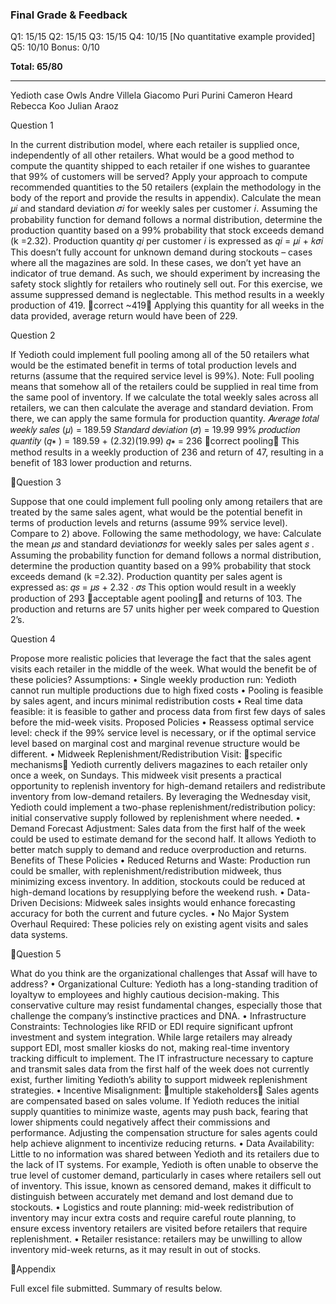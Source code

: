 ### Final Grade & Feedback

Q1: 15/15
Q2: 15/15
Q3: 15/15
Q4: 10/15 [No quantitative example provided]
Q5: 10/10
Bonus: 0/10

**Total: 65/80**

---

Yedioth case
Owls
Andre Villela
Giacomo Puri Purini
Cameron Heard
Rebecca Koo
Julian Araoz

Question 1

In the current distribution model, where each retailer is supplied once, independently of all other
retailers. What would be a good method to compute the quantity shipped to each retailer if one wishes to
guarantee that 99% of customers will be served? Apply your approach to compute recommended
quantities to the 50 retailers (explain the methodology in the body of the report and provide the results in
appendix).
Calculate the mean 𝜇𝑖 and standard deviation 𝜎𝑖 for weekly sales per customer 𝑖. Assuming the
probability function for demand follows a normal distribution, determine the production quantity based
on a 99% probability that stock exceeds demand (k =2.32). Production quantity 𝑞𝑖 per customer 𝑖 is
expressed as 𝑞𝑖 = 𝜇𝑖 + 𝑘𝜎𝑖
This doesn’t fully account for unknown demand during stockouts – cases where all the magazines are
sold. In these cases, we don’t yet have an indicator of true demand. As such, we should experiment by
increasing the safety stock slightly for retailers who routinely sell out. For this exercise, we assume
suppressed demand is neglectable.
This method results in a weekly production of 419. 🚨correct ~419🚨 Applying this quantity for all weeks in the data
provided, average return would have been of 229.

Question 2

If Yedioth could implement full pooling among all of the 50 retailers what would be the estimated benefit
in terms of total production levels and returns (assume that the required service level is 99%). Note: Full
pooling means that somehow all of the retailers could be supplied in real time from the same pool of
inventory.
If we calculate the total weekly sales across all retailers, we can then calculate the average and standard
deviation. From there, we can apply the same formula for production quantity.
𝐴𝑣𝑒𝑟𝑎𝑔𝑒 𝑡𝑜𝑡𝑎𝑙 𝑤𝑒𝑒𝑘𝑙𝑦 𝑠𝑎𝑙𝑒𝑠 (𝜇) = 189.59
𝑆𝑡𝑎𝑛𝑑𝑎𝑟𝑑 𝑑𝑒𝑣𝑖𝑎𝑡𝑖𝑜𝑛 (𝜎) = 19.99
99% 𝑝𝑟𝑜𝑑𝑢𝑐𝑡𝑖𝑜𝑛 𝑞𝑢𝑎𝑛𝑡𝑖𝑡𝑦 (𝑞∗ ) = 189.59 + (2.32)(19.99)
𝑞∗ = 236 🚨correct pooling🚨
This method results in a weekly production of 236 and return of 47, resulting in a benefit of 183 lower
production and returns.

Question 3

Suppose that one could implement full pooling only among retailers that are treated by the same sales
agent, what would be the potential benefit in terms of production levels and returns (assume 99%
service level). Compare to 2) above.
Following the same methodology, we have:
Calculate the mean 𝜇𝑠 and standard deviation𝜎𝑠 for weekly sales per sales agent 𝑠 . Assuming the
probability function for demand follows a normal distribution, determine the production quantity based
on a 99% probability that stock exceeds demand (k =2.32). Production quantity per sales agent is
expressed as: 𝑞𝑠 = 𝜇𝑠 + 2.32 ⋅ 𝜎𝑠
This option would result in a weekly production of 293 🚨acceptable agent pooling🚨 and returns of 103. The production and returns are
57 units higher per week compared to Question 2’s.

Question 4

Propose more realistic policies that leverage the fact that the sales agent visits each retailer in the
middle of the week. What would the benefit be of these policies?
Assumptions:
• Single weekly production run: Yedioth cannot run multiple productions due to high fixed costs
• Pooling is feasible by sales agent, and incurs minimal redistribution costs
• Real time data feasible: it is feasible to gather and process data from first few days of sales before the
mid-week visits.
Proposed Policies
• Reassess optimal service level: check if the 99% service level is necessary, or if the optimal service
level based on marginal cost and marginal revenue structure would be different.
• Midweek Replenishment/Redistribution Visit: 🚨specific mechanisms🚨 Yedioth currently delivers magazines to each retailer
only once a week, on Sundays. This midweek visit presents a practical opportunity to replenish
inventory for high-demand retailers and redistribute inventory from low-demand retailers. By leveraging
the Wednesday visit, Yedioth could implement a two-phase replenishment/redistribution policy: initial
conservative supply followed by replenishment where needed.
• Demand Forecast Adjustment: Sales data from the first half of the week could be used to estimate
demand for the second half. It allows Yedioth to better match supply to demand and reduce
overproduction and returns.
Benefits of These Policies
• Reduced Returns and Waste: Production run could be smaller, with replenishment/redistribution midweek, thus minimizing excess inventory. In addition, stockouts could be reduced at high-demand
locations by resupplying before the weekend rush.
• Data-Driven Decisions: Midweek sales insights would enhance forecasting accuracy for both the
current and future cycles.
• No Major System Overhaul Required: These policies rely on existing agent visits and sales data
systems.

Question 5

What do you think are the organizational challenges that Assaf will have to address?
• Organizational Culture: Yedioth has a long-standing tradition of loyaltyw to employees and highly
cautious decision-making. This conservative culture may resist fundamental changes, especially those
that challenge the company’s instinctive practices and DNA.
• Infrastructure Constraints: Technologies like RFID or EDI require significant upfront investment and
system integration. While large retailers may already support EDI, most smaller kiosks do not, making
real-time inventory tracking difficult to implement. The IT infrastructure necessary to capture and
transmit sales data from the first half of the week does not currently exist, further limiting Yedioth’s
ability to support midweek replenishment strategies.
• Incentive Misalignment: 🚨multiple stakeholders🚨 Sales agents are compensated based on sales volume. If Yedioth reduces the
initial supply quantities to minimize waste, agents may push back, fearing that lower shipments could
negatively affect their commissions and performance. Adjusting the compensation structure for sales
agents could help achieve alignment to incentivize reducing returns.
• Data Availability: Little to no information was shared between Yedioth and its retailers due to the lack
of IT systems. For example, Yedioth is often unable to observe the true level of customer demand,
particularly in cases where retailers sell out of inventory. This issue, known as censored demand,
makes it difficult to distinguish between accurately met demand and lost demand due to stockouts.
• Logistics and route planning: mid-week redistribution of inventory may incur extra costs and require
careful route planning, to ensure excess inventory retailers are visited before retailers that require
replenishment.
• Retailer resistance: retailers may be unwilling to allow inventory mid-week returns, as it may result in
out of stocks.

Appendix

Full excel file submitted. Summary of results below.

